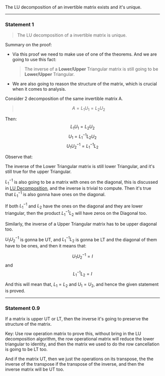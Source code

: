 The LU decomposition of an invertible matrix exists and it's unique. 

---
### Statement 1
> The LU decomposition of a invertible matrix is unique. 

Summary on the proof: 
* Via this proof we need to make use of one of the theorems. And we are going to use this fact: 
	> The inverse of a **Lower/Upper** Triangular matrix is still going to be **Lower/Upper** Triangular. 
* We are also going to reason the structure of the matrix, which is crucial when it comes to analysis. 

Consider 2 decomposition of the same invertible matrix A. 

> $$A = L_1U_1 = L_2U_2$$

Then: 
$$
L_1U_1 = L_2U_2
$$ 
$$
U_1 = L_1^{-1}L_2U_2
$$
$$
U_1U_2^{-1} = L_1^{-1}L_2
$$

Observe that: 

The inverse of the Lower Triangular matrix is still lower Triangular, and it's still true for the upper Triangular. 

$L_1^{-1}$ is also going to be a matrix with ones on the diagonal, this is discussed in [LU Decomposition](LU%20Decomposition.md), and the inverse is trivial to compute. Then it's true that $L_1^{-1}$ is also gonna have ones on the diagonal. 

If both $L_1^{-1}$ and $L_2$ have the ones on the diagonal and they are lower triangular, then the product $L_1^{-1}L_2$ will have zeros on the Diagonal too. 

Similarly, the inverse of a Upper Triangular matrix has to be upper diagonal too.

$U_1U_2^{-1}$ is gonna be UT, and $L_1^{-1}L_2$  is gonna be LT and the diagonal of them have to be ones, and then it means that: 

$$
U_1U_2^{-1} = I
$$
and 
$$
L_1^{-1}L_2 = I
$$

And this will mean that, $L_1 = L_2$ and $U_1 = U_2$, and hence the given statement is proved. 

---

### Statement 0.9

If a matrix is upper UT or LT, then the inverse it's going to preserve the structure of the matrix. 

Key: Use row operation matrix to prove this, without bring in the LU decomposition algorithm, the row operational matrix will reduce the lower triangular to identity, and then the matrix we used to do the row cancellation is going to be LT too. 

And if the matrix UT, then we just the operations on its transpose, the the inverse of the transpose if the transpose of the inverse, and then the inverse matrix will be UT too. 
